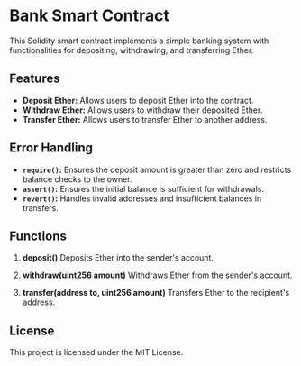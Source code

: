 # Bank Smart Contract

This Solidity smart contract implements a simple banking system with functionalities for depositing, withdrawing, and transferring Ether.

## Features

- **Deposit Ether:** Allows users to deposit Ether into the contract.
- **Withdraw Ether:** Allows users to withdraw their deposited Ether.
- **Transfer Ether:** Allows users to transfer Ether to another address.

## Error Handling

- **`require()`:** Ensures the deposit amount is greater than zero and restricts balance checks to the owner.
- **`assert()`:** Ensures the initial balance is sufficient for withdrawals.
- **`revert()`:** Handles invalid addresses and insufficient balances in transfers.

## Functions

1. **deposit()**
   Deposits Ether into the sender's account.
   
2. **withdraw(uint256 amount)**
   Withdraws Ether from the sender's account.

3. **transfer(address to, uint256 amount)**
   Transfers Ether to the recipient's address.

## License

This project is licensed under the MIT License.